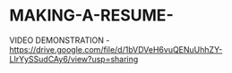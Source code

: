 # MAKING-A-RESUME-

VIDEO DEMONSTRATION - https://drive.google.com/file/d/1bVDVeH6vuQENuUhhZY-LIrYySSudCAy6/view?usp=sharing
